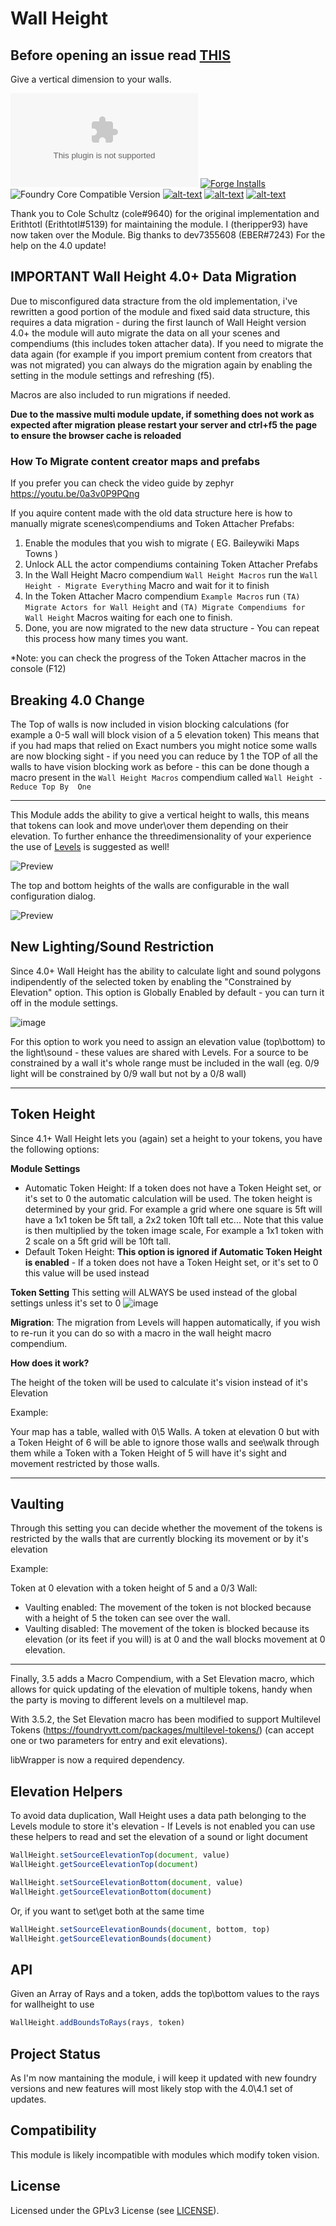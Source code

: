 # Wall Height

## Before opening an issue read [THIS](https://github.com/theripper93/Levels/blob/v9/ISSUES.md)
Give a vertical dimension to your walls.

![Latest Release Download Count](https://img.shields.io/github/downloads/theripper93/wall-height/latest/module.zip?color=2b82fc&label=DOWNLOADS&style=for-the-badge) [![Forge Installs](https://img.shields.io/badge/dynamic/json?label=Forge%20Installs&query=package.installs&suffix=%25&url=https%3A%2F%2Fforge-vtt.com%2Fapi%2Fbazaar%2Fpackage%2Fwall-height&colorB=03ff1c&style=for-the-badge)](https://forge-vtt.com/bazaar#package=wall-height) ![Foundry Core Compatible Version](https://img.shields.io/badge/dynamic/json.svg?url=https%3A%2F%2Fraw.githubusercontent.com%2Ftheripper93%2Fwall-height%2Fmain%2Fmodule.json&label=Foundry%20Version&query=$.compatibleCoreVersion&colorB=orange&style=for-the-badge) [![alt-text](https://img.shields.io/badge/-Website-%23ffcb77?style=for-the-badge)](https://theripper93.com/) [![alt-text](https://img.shields.io/badge/-Patreon-%23ff424d?style=for-the-badge)](https://www.patreon.com/theripper93) [![alt-text](https://img.shields.io/badge/-Discord-%235662f6?style=for-the-badge)](https://discord.gg/F53gBjR97G)

Thank you to Cole Schultz (cole#9640) for the original implementation and Erithtotl (Erithtotl#5139) for maintaining the module. I (theripper93) have now taken over the Module. Big thanks to dev7355608 (EBER#7243) For the help on the 4.0 update!

## IMPORTANT Wall Height 4.0+ Data Migration

Due to misconfigured data stracture from the old implementation, i've rewritten a good portion of the module and fixed said data structure, this requires a data migration - during the first launch of Wall Height version 4.0+ the module will auto migrate the data on all your scenes and compendiums (this includes token attacher data). If you need to migrate the data again (for example if you import premium content from creators that was not migrated) you can always do the migration again by enabling the setting in the module settings and refreshing (f5).

Macros are also included to run migrations if needed.

**Due to the massive multi module update, if something does not work as expected after migration please restart your server and ctrl+f5 the page to ensure the browser cache is reloaded**

### How To Migrate content creator maps and prefabs

If you prefer you can check the video guide by zephyr https://youtu.be/0a3v0P9PQng

If you aquire content made with the old data structure here is how to manually migrate scenes\compendiums and Token Attacher Prefabs:

1) Enable the modules that you wish to migrate ( EG. Baileywiki Maps Towns )
2) Unlock ALL the actor compendiums containing Token Attacher Prefabs
3) In the Wall Height Macro compendium `Wall Height Macros` run the `Wall Height - Migrate Everything` Macro and wait for it to finish
4) In the Token Attacher Macro compendium `Example Macros` run `(TA) Migrate Actors for Wall Height` and `(TA) Migrate Compendiums for Wall Height` Macros waiting for each one to finish.
5) Done, you are now migrated to the new data structure - You can repeat this process how many times you want.

*Note: you can check the progress of the Token Attacher macros in the console (F12)

## Breaking 4.0 Change

The Top of walls is now included in vision blocking calculations (for example a 0-5 wall will block vision of a 5 elevation token) This means that if you had maps that relied on Exact numbers you might notice some walls are now blocking sight - if you need you can reduce by 1 the TOP of all the walls to have vision blocking work as before - this can be done though a macro present in the `Wall Height Macros` compendium called `Wall Height - Reduce Top By  One`

---

This Module adds the ability to give a vertical height to walls, this means that tokens can look and move under\over them depending on their elevation. To further enhance the threedimensionality of your experience the use of [Levels](https://github.com/theripper93/Levels) is suggested as well!

![Preview](scene-config.png)

The top and bottom heights of the walls are configurable in the wall configuration dialog.

![Preview](wall-height.gif)

## New Lighting/Sound Restriction

Since 4.0+ Wall Height has the ability to calculate light and sound polygons indipendently of the selected token by enabling the "Constrained by Elevation" option. This option is Globally Enabled by default - you can turn it off in the module settings.

![image](https://user-images.githubusercontent.com/1346839/161382146-f764562a-cbc8-40d3-8af3-0f2a25a4b7c1.png)

For this option to work you need to assign an elevation value (top\bottom) to the light\sound - these values are shared with Levels. For a source to be constrained by a wall it's whole range must be included in the wall (eg. 0/9 light will be constrained by 0/9 wall but not by a 0/8 wall)

---

## Token Height

Since 4.1+ Wall Height lets you (again) set a height to your tokens, you have the following options:

**Module Settings**
 - Automatic Token Height: If a token does not have a Token Height set, or it's set to 0 the automatic calculation will be used. The token height is determined by your grid. For example a grid where one square is 5ft will have a 1x1 token be 5ft tall, a 2x2 token 10ft tall etc... Note that this value is then multiplied by the token image scale, For example a 1x1 token with 2 scale on a 5ft grid will be 10ft tall.
 - Default Token Height: **This option is ignored if Automatic Token Height is enabled** - If a token does not have a Token Height set, or it's set to 0 this value will be used instead

**Token Setting**
This setting will ALWAYS be used instead of the global settings unless it's set to 0
![image](https://user-images.githubusercontent.com/1346839/161755424-7221ddc6-062b-4186-9882-ffe4732e935a.png)

**Migration**: The migration from Levels will happen automatically, if you wish to re-run it you can do so with a macro in the wall height macro compendium.

**How does it work?**

The height of the token will be used to calculate it's vision instead of it's Elevation

Example:

Your map has a table, walled with 0\5 Walls. A token at elevation 0 but with a Token Height of 6 will be able to ignore those walls and see\walk through them while a Token with a Token Height of 5 will have it's sight and movement restricted by those walls.

---

## Vaulting

Through this setting you can decide whether the movement of the tokens is restricted by the walls that are currently blocking its movement or by it's elevation

Example:

Token at 0 elevation with a token height of 5 and a 0/3 Wall:
 - Vaulting enabled: The movement of the token is not blocked because with a height of 5 the token can see over the wall.
 - Vaulting disabled: The movement of the token is blocked because its elevation (or its feet if you will) is at 0 and the wall blocks movement at 0 elevation.

---

Finally, 3.5 adds a Macro Compendium, with a Set Elevation macro, which allows for quick updating of the elevation of multiple tokens, handy when the party is moving to different levels on a multilevel map.

With 3.5.2, the Set Elevation macro has been modified to support Multilevel Tokens (https://foundryvtt.com/packages/multilevel-tokens/) (can accept one or two parameters for entry and exit elevations).

libWrapper is now a required dependency.

## Elevation Helpers

To avoid data duplication, Wall Height uses a data path belonging to the Levels module to store it's elevation - If Levels is not enabled you can use these helpers to read and set the elevation of a sound or light document

```js
WallHeight.setSourceElevationTop(document, value)
WallHeight.getSourceElevationTop(document)

WallHeight.setSourceElevationBottom(document, value)
WallHeight.getSourceElevationBottom(document)
```

Or, if you want to set\get both at the same time

```js
WallHeight.setSourceElevationBounds(document, bottom, top)
WallHeight.getSourceElevationBounds(document)
```

## API

Given an Array of Rays and a token, adds the top\bottom values to the rays for wallheight to use
```js
WallHeight.addBoundsToRays(rays, token)
```

## Project Status

As I'm now mantaining the module, i will keep it updated with new foundry versions and new features will most likely stop with the 4.0\4.1 set of updates.

## Compatibility

This module is likely incompatible with modules which modify token vision.

## License

Licensed under the GPLv3 License (see [LICENSE](LICENSE)).
